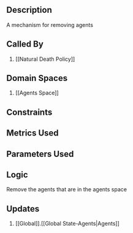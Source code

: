 ## Description

A mechanism for removing agents
## Called By
1. [[Natural Death Policy]]
## Domain Spaces
1. [[Agents Space]]
## Constraints
## Metrics Used

## Parameters Used

## Logic
Remove the agents that are in the agents space

## Updates

1. [[Global]].[[Global State-Agents|Agents]]
